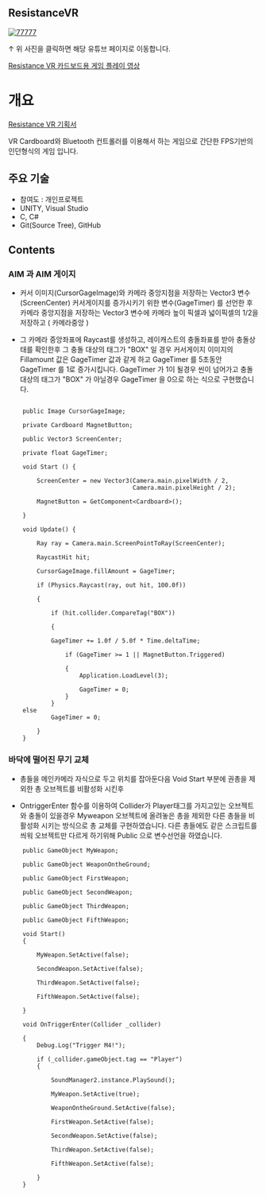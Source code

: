 ## ResistanceVR

[![77777](https://user-images.githubusercontent.com/39264266/40175276-8db84a28-5a12-11e8-9509-7dc571c18f35.jpg)](https://www.youtube.com/watch?v=jbilbZStmxI&t=117s)


↑ 위 사진을 클릭하면 해당 유튜브 페이지로 이동합니다.

[Resistance VR 카드보드용 게임 플레이 영상](https://www.youtube.com/watch?v=4ycKzkzdsoY&t=216sc)

# 개요
[Resistance VR 기획서](https://github.com/alsdn14/Resistance/blob/gh-pages/VR%20Resistance.pdf)

VR Cardboard와 Bluetooth 컨트롤러를 이용해서 하는 게임으로 간단한 FPS기반의 인던형식의 게임 입니다.


## 주요 기술

* 참여도 : 개인프로젝트
* UNITY, Visual Studio
* C, C#
* Git(Source Tree), GitHub

## Contents

### AIM 과 AIM 게이지


* 커서 이미지(CursorGageImage)와 카메라 중앙지점을 저장하는 Vector3 변수(ScreenCenter) 
커서게이지를 증가시키기 위한 변수(GageTimer) 를 선언한 후
카메라 중앙지점을 저장하는 Vector3 변수에 카메라 높이 픽셀과 넓이픽셀의 1/2을 저장하고 ( 카메라중앙 )

* 그 카메라 중앙좌표에 Raycast를 생성하고,
레이캐스트의 충돌좌표를 받아 충돌상태를 확인한후 그 충돌 대상의 태그가 "BOX" 일 경우
커서게이지 이미지의 Fillamount 값은 GageTimer 값과 같게 하고 GageTimer 를 5초동안 GageTimer 를 1로 증가시킵니다.
GageTimer 가 1이 될경우 씬이 넘어가고 
충돌 대상의 태그가 "BOX" 가 아닐경우 GageTimer 을 0으로 하는 식으로 구현했습니다.


```

    public Image CursorGageImage;
    
    private Cardboard MagnetButton;
    
    public Vector3 ScreenCenter;
    
    private float GageTimer;
    
    void Start () {
    
        ScreenCenter = new Vector3(Camera.main.pixelWidth / 2,
                                   Camera.main.pixelHeight / 2);
				   
        MagnetButton = GetComponent<Cardboard>();
	
	}
	
    void Update() {
    
        Ray ray = Camera.main.ScreenPointToRay(ScreenCenter);
	
        RaycastHit hit;
	
        CursorGageImage.fillAmount = GageTimer;
	
        if (Physics.Raycast(ray, out hit, 100.0f))
	
        {
	
            if (hit.collider.CompareTag("BOX"))
	    
            { 
	    
            GageTimer += 1.0f / 5.0f * Time.deltaTime;
	    
                if (GageTimer >= 1 || MagnetButton.Triggered)
		
                {
                    Application.LoadLevel(3);
		    
                    GageTimer = 0;
                }
            }
	else
            GageTimer = 0;
		    
        }        
    }

```


### 바닥에 떨어진 무기 교체

* 총들을 메인카메라 자식으로 두고 위치를 잡아둔다음
Void Start 부분에
권총을 제외한 총 오브젝트를 비활성화 시킨후

* OntriggerEnter 함수를 이용하여 Collider가 Player태그를 가지고있는 오브젝트와 충돌이 있을경우
Myweapon 오브젝트에 올려놓은 총을 제외한 다른 총들을 비활성화 시키는 방식으로 총 교체를 구현하였습니다.
다른 총들에도 같은 스크립트를 씌워 오브젝트만 다르게 하기위해 Public 으로 변수선언을 하였습니다.



```
    public GameObject MyWeapon;
    
    public GameObject WeaponOntheGround;
    
    public GameObject FirstWeapon;
    
    public GameObject SecondWeapon;
    
    public GameObject ThirdWeapon;
    
    public GameObject FifthWeapon;
    
    void Start()
    {

        MyWeapon.SetActive(false);
	
        SecondWeapon.SetActive(false);
	
        ThirdWeapon.SetActive(false);
	
        FifthWeapon.SetActive(false);

    }

    void OnTriggerEnter(Collider _collider)
    
    {
        Debug.Log("Trigger M4!");        
	
        if (_collider.gameObject.tag == "Player")        
        {
	
            SoundManager2.instance.PlaySound();
	    
            MyWeapon.SetActive(true);
	    
            WeaponOntheGround.SetActive(false);
	    
            FirstWeapon.SetActive(false);
	    
            SecondWeapon.SetActive(false);
	    
            ThirdWeapon.SetActive(false);
	    
            FifthWeapon.SetActive(false);
	    
        }        
    }
   
```
